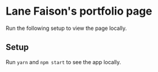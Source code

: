 # Lane Faison's portfolio page

Run the following setup to view the page locally.

## Setup

Run `yarn` and `npm start` to see the app locally.
